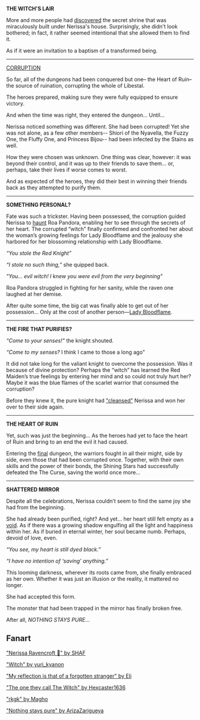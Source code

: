 **THE WITCH'S LAIR**

More and more people had [discovered](https://youtu.be/FlPFFE5_X3Y?t=7063) the secret shrine that was miraculously built under Nerissa's house. Surprisingly, she didn't look bothered; in fact, it rather seemed intentional that she allowed them to find it.

As if it were an invitation to a baptism of a transformed being.

---

[CORRUPTION](#embed:https://youtu.be/FlPFFE5_X3Y?t=8881)

So far, all of the dungeons had been conquered but one– the Heart of Ruin– the source of ruination, corrupting the whole of Libestal.

The heroes prepared, making sure they were fully equipped to ensure victory.

And when the time was right, they entered the dungeon… Until…

Nerissa noticed something was different. She had been corrupted! Yet she was not alone, as a few other members-- Shiori of the Nyavella, the Fuzzy One, the Fluffy One, and Princess Bijou-- had been infected by the Stains as well.

How they were chosen was unknown. One thing was clear, however: it was beyond their control, and it was up to their friends to save them… or, perhaps, take their lives if worse comes to worst.

And as expected of the heroes, they did their best in winning their friends back as they attempted to purify them.

---

**SOMETHING PERSONAL?**

Fate was such a trickster. Having been possessed, the corruption guided Nerissa to [haunt](https://youtu.be/FlPFFE5_X3Y?t=9100) Roa Pandora, enabling her to see through the secrets of her heart. The corrupted “witch” finally confirmed and confronted her about the woman’s growing feelings for Lady Bloodflame and the jealousy she harbored for her blossoming relationship with Lady Bloodflame.

_“You stole the Red Knight”_

_“I stole no such thing,”_ she quipped back.

_"You... evil witch! I knew you were evil from the very beginning"_

Roa Pandora struggled in fighting for her sanity, while the raven one laughed at her demise.

After quite some time, the big cat was finally able to get out of her possession… Only at the cost of another person—[Lady Bloodflame](https://youtu.be/FlPFFE5_X3Y?t=9228).

---

**THE FIRE THAT PURIFIES?**

_“Come to your senses!”_ the knight shouted.

_“Come to my senses?_ I think I came to those a long ago”

It did not take long for the valiant knight to overcome the possession. Was it because of divine protection? Perhaps the “witch” has learned the Red Maiden’s true feelings by entering her mind and so could not truly hurt her? Maybe it was the blue flames of the scarlet warrior that consumed the corruption?

Before they knew it, the pure knight had ["cleansed"](https://youtu.be/FlPFFE5_X3Y?t=9259) Nerissa and won her over to their side again.

---

**THE HEART OF RUIN**

Yet, such was just the beginning... As the heroes had yet to face the heart of Ruin and bring to an end the evil it had caused.

Entering the [final](https://youtu.be/FlPFFE5_X3Y?t=9412) dungeon, the warriors fought in all their might, side by side, even those that had been corrupted once. Together, with their own skills and the power of their bonds, the Shining Stars had successfully defeated the The Curse, saving the world once more...

---

**SHATTERED MIRROR**

Despite all the celebrations, Nerissa couldn’t seem to find the same joy she had from the beginning.

She had already been purified, right? And yet… her heart still felt empty as a [void](https://youtu.be/FlPFFE5_X3Y?t=14765). As if there was a growing shadow engulfing all the light and happiness within her. As if buried in eternal winter, her soul became numb. Perhaps, devoid of love, even.

_“You see, my heart is still dyed black.”_

_“I have no intention of ‘saving’ anything.”_

This looming darkness, wherever its roots came from, she finally embraced as her own. Whether it was just an illusion or the reality, it mattered no longer.

She had accepted this form.

The monster that had been trapped in the mirror has finally broken free.

After all, _NOTHING STAYS PURE_...

## Fanart

["Nerissa Ravencroft 🎼" by SHAF](https://x.com/shafpng/status/1886083673935798700)

["Witch" by yuri_kyanon](https://x.com/yuri_kyanon/status/1921582803809886659)

["My reflection is that of a forgotten stranger" by Eli](https://x.com/Elisbian_/status/1920609369328079156)

["The one they call The Witch" by Hexcaster1636](https://x.com/lancaster_1636/status/1924872752890077294)

["rkgk" by Magho](https://x.com/M_Agho/status/1920808679089009020)

["Nothing stays pure" by ArizaZarigueya](https://x.com/Hanaswing/status/1921134059658330192)
